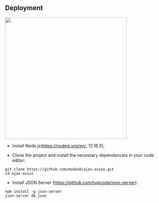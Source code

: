 ## Deployment
<img height="400" src="https://media.giphy.com/media/W4uvtKZv0Uqq55afb3/giphy.gif" />


- Install Node.js(https://nodejs.org/en/, 12.16.3);

- Clone the project and install the necessary dependencies in your code editor:
```
git clone https://github.com/maxbo8/ajax-axios.git
cd ajax-axios
```
- Install JSON Server (https://github.com/typicode/json-server):
```
npm install -g json-server
json-server db.json
```
